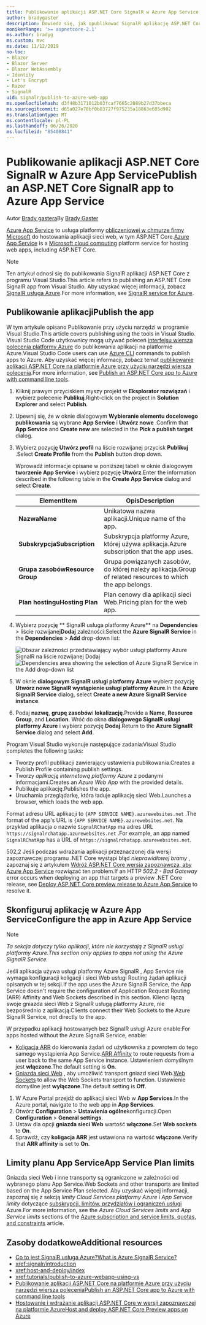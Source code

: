 ```yaml
---
title: Publikowanie aplikacji ASP.NET Core SignalR w Azure App Service
author: bradygaster
description: Dowiedz się, jak opublikować SignalR aplikację ASP.NET Core w Azure App Service.
monikerRange: '>= aspnetcore-2.1'
ms.author: bradyg
ms.custom: mvc
ms.date: 11/12/2019
no-loc:
- Blazor
- Blazor Server
- Blazor WebAssembly
- Identity
- Let's Encrypt
- Razor
- SignalR
uid: signalr/publish-to-azure-web-app
ms.openlocfilehash: d3f48b3171012b03fcaf7665c2089b27d37bbeca
ms.sourcegitcommit: d65a027e78bf0b83727f975235a18863e685d902
ms.translationtype: MT
ms.contentlocale: pl-PL
ms.lasthandoff: 06/26/2020
ms.locfileid: "85408841"
---
```

# <a name="publish-an-aspnet-core-signalr-app-to-azure-app-service"></a><span data-ttu-id="7902c-103">Publikowanie aplikacji ASP.NET Core SignalR w Azure App Service</span><span class="sxs-lookup"><span data-stu-id="7902c-103">Publish an ASP.NET Core SignalR app to Azure App Service</span></span>

<span data-ttu-id="7902c-104">Autor [Brady gastera](https://twitter.com/bradygaster)</span><span class="sxs-lookup"><span data-stu-id="7902c-104">By [Brady Gaster](https://twitter.com/bradygaster)</span></span>

<span data-ttu-id="7902c-105">[Azure App Service](/azure/app-service/app-service-web-overview) to usługa platformy [obliczeniowej w chmurze firmy Microsoft](https://azure.microsoft.com/) do hostowania aplikacji sieci web, w tym ASP.NET Core.</span><span class="sxs-lookup"><span data-stu-id="7902c-105">[Azure App Service](/azure/app-service/app-service-web-overview) is a [Microsoft cloud computing](https://azure.microsoft.com/) platform service for hosting web apps, including ASP.NET Core.</span></span>

> [!NOTE]
> <span data-ttu-id="7902c-106">Ten artykuł odnosi się do publikowania SignalR aplikacji ASP.NET Core z programu Visual Studio.</span><span class="sxs-lookup"><span data-stu-id="7902c-106">This article refers to publishing an ASP.NET Core SignalR app from Visual Studio.</span></span> <span data-ttu-id="7902c-107">Aby uzyskać więcej informacji, zobacz [ SignalR usługa Azure](https://azure.microsoft.com/services/signalr-service).</span><span class="sxs-lookup"><span data-stu-id="7902c-107">For more information, see [SignalR service for Azure](https://azure.microsoft.com/services/signalr-service).</span></span>

## <a name="publish-the-app"></a><span data-ttu-id="7902c-108">Publikowanie aplikacji</span><span class="sxs-lookup"><span data-stu-id="7902c-108">Publish the app</span></span>

<span data-ttu-id="7902c-109">W tym artykule opisano Publikowanie przy użyciu narzędzi w programie Visual Studio.</span><span class="sxs-lookup"><span data-stu-id="7902c-109">This article covers publishing using the tools in Visual Studio.</span></span> <span data-ttu-id="7902c-110">Visual Studio Code użytkownicy mogą używać poleceń [interfejsu wiersza polecenia platformy Azure](/cli/azure) do publikowania aplikacji na platformie Azure.</span><span class="sxs-lookup"><span data-stu-id="7902c-110">Visual Studio Code users can use [Azure CLI](/cli/azure) commands to publish apps to Azure.</span></span> <span data-ttu-id="7902c-111">Aby uzyskać więcej informacji, zobacz temat [publikowanie aplikacji ASP.NET Core na platformie Azure przy użyciu narzędzi wiersza polecenia](/azure/app-service/app-service-web-get-started-dotnet).</span><span class="sxs-lookup"><span data-stu-id="7902c-111">For more information, see [Publish an ASP.NET Core app to Azure with command line tools](/azure/app-service/app-service-web-get-started-dotnet).</span></span>

1. <span data-ttu-id="7902c-112">Kliknij prawym przyciskiem myszy projekt w **Eksplorator rozwiązań** i wybierz polecenie **Publikuj**.</span><span class="sxs-lookup"><span data-stu-id="7902c-112">Right-click on the project in **Solution Explorer** and select **Publish**.</span></span>

1. <span data-ttu-id="7902c-113">Upewnij się, że w oknie dialogowym **Wybieranie elementu docelowego publikowania** są wybrane **App Service** i **Utwórz nowe** .</span><span class="sxs-lookup"><span data-stu-id="7902c-113">Confirm that **App Service** and **Create new** are selected in the **Pick a publish target** dialog.</span></span>

1. <span data-ttu-id="7902c-114">Wybierz pozycję **Utwórz profil** na liście rozwijanej przycisk **Publikuj** .</span><span class="sxs-lookup"><span data-stu-id="7902c-114">Select **Create Profile** from the **Publish** button drop down.</span></span>

   <span data-ttu-id="7902c-115">Wprowadź informacje opisane w poniższej tabeli w oknie dialogowym **tworzenie App Service** i wybierz pozycję **Utwórz**.</span><span class="sxs-lookup"><span data-stu-id="7902c-115">Enter the information described in the following table in the **Create App Service** dialog and select **Create**.</span></span>

   | <span data-ttu-id="7902c-116">Element</span><span class="sxs-lookup"><span data-stu-id="7902c-116">Item</span></span>               | <span data-ttu-id="7902c-117">Opis</span><span class="sxs-lookup"><span data-stu-id="7902c-117">Description</span></span> |
   | ------------------ | ----------- |
   | <span data-ttu-id="7902c-118">**Nazwa**</span><span class="sxs-lookup"><span data-stu-id="7902c-118">**Name**</span></span>           | <span data-ttu-id="7902c-119">Unikatowa nazwa aplikacji.</span><span class="sxs-lookup"><span data-stu-id="7902c-119">Unique name of the app.</span></span> |
   | <span data-ttu-id="7902c-120">**Subskrypcja**</span><span class="sxs-lookup"><span data-stu-id="7902c-120">**Subscription**</span></span>   | <span data-ttu-id="7902c-121">Subskrypcja platformy Azure, której używa aplikacja.</span><span class="sxs-lookup"><span data-stu-id="7902c-121">Azure subscription that the app uses.</span></span> |
   | <span data-ttu-id="7902c-122">**Grupa zasobów**</span><span class="sxs-lookup"><span data-stu-id="7902c-122">**Resource Group**</span></span> | <span data-ttu-id="7902c-123">Grupa powiązanych zasobów, do której należy aplikacja.</span><span class="sxs-lookup"><span data-stu-id="7902c-123">Group of related resources to which the app belongs.</span></span> |
   | <span data-ttu-id="7902c-124">**Plan hostingu**</span><span class="sxs-lookup"><span data-stu-id="7902c-124">**Hosting Plan**</span></span>   | <span data-ttu-id="7902c-125">Plan cenowy dla aplikacji sieci Web.</span><span class="sxs-lookup"><span data-stu-id="7902c-125">Pricing plan for the web app.</span></span> |

1. <span data-ttu-id="7902c-126">Wybierz pozycję \*\* SignalR usługa platformy Azure\*\* na **Dependencies**  >  liście rozwijanej**Dodaj** zależności:</span><span class="sxs-lookup"><span data-stu-id="7902c-126">Select the **Azure SignalR Service** in the **Dependencies** > **Add** drop-down list:</span></span>

   <span data-ttu-id="7902c-127">![Obszar zależności przedstawiający wybór usługi platformy Azure SignalR na liście rozwijanej Dodaj](publish-to-azure-web-app/_static/signalr-service-dependency.png)</span><span class="sxs-lookup"><span data-stu-id="7902c-127">![Dependencies area showing the selection of Azure SignalR Service in the Add drop-down list](publish-to-azure-web-app/_static/signalr-service-dependency.png)</span></span>

1. <span data-ttu-id="7902c-128">W oknie **dialogowym SignalR usługi platformy Azure** wybierz pozycję **Utwórz nowe SignalR wystąpienie usługi platformy Azure**.</span><span class="sxs-lookup"><span data-stu-id="7902c-128">In the **Azure SignalR Service** dialog, select **Create a new Azure SignalR Service instance**.</span></span>

1. <span data-ttu-id="7902c-129">Podaj **nazwę**, **grupę zasobów**i **lokalizację**.</span><span class="sxs-lookup"><span data-stu-id="7902c-129">Provide a **Name**, **Resource Group**, and **Location**.</span></span> <span data-ttu-id="7902c-130">Wróć do okna **dialogowego SignalR usługi platformy Azure** i wybierz pozycję **Dodaj**.</span><span class="sxs-lookup"><span data-stu-id="7902c-130">Return to the **Azure SignalR Service** dialog and select **Add**.</span></span>

<span data-ttu-id="7902c-131">Program Visual Studio wykonuje następujące zadania:</span><span class="sxs-lookup"><span data-stu-id="7902c-131">Visual Studio completes the following tasks:</span></span>

* <span data-ttu-id="7902c-132">Tworzy profil publikacji zawierający ustawienia publikowania.</span><span class="sxs-lookup"><span data-stu-id="7902c-132">Creates a Publish Profile containing publish settings.</span></span>
* <span data-ttu-id="7902c-133">Tworzy *aplikację internetową platformy Azure* z podanymi informacjami.</span><span class="sxs-lookup"><span data-stu-id="7902c-133">Creates an *Azure Web App* with the provided details.</span></span>
* <span data-ttu-id="7902c-134">Publikuje aplikację.</span><span class="sxs-lookup"><span data-stu-id="7902c-134">Publishes the app.</span></span>
* <span data-ttu-id="7902c-135">Uruchamia przeglądarkę, która ładuje aplikację sieci Web.</span><span class="sxs-lookup"><span data-stu-id="7902c-135">Launches a browser, which loads the web app.</span></span>

<span data-ttu-id="7902c-136">Format adresu URL aplikacji to `{APP SERVICE NAME}.azurewebsites.net` .</span><span class="sxs-lookup"><span data-stu-id="7902c-136">The format of the app's URL is `{APP SERVICE NAME}.azurewebsites.net`.</span></span> <span data-ttu-id="7902c-137">Na przykład aplikacja o nazwie `SignalRChatApp` ma adres URL `https://signalrchatapp.azurewebsites.net` .</span><span class="sxs-lookup"><span data-stu-id="7902c-137">For example, an app named `SignalRChatApp` has a URL of `https://signalrchatapp.azurewebsites.net`.</span></span>

<span data-ttu-id="7902c-138">502,2 Jeśli podczas wdrażania aplikacji przeznaczonej dla wersji zapoznawczej programu .NET Core wystąpi błąd *nieprawidłowej bramy* , zapoznaj się z artykułem [Wdróż ASP.NET Core wersja zapoznawcza, aby Azure App Service](xref:host-and-deploy/azure-apps/index#deploy-aspnet-core-preview-release-to-azure-app-service) rozwiązać ten problem.</span><span class="sxs-lookup"><span data-stu-id="7902c-138">If an HTTP *502.2 - Bad Gateway* error occurs when deploying an app that targets a preview .NET Core release, see [Deploy ASP.NET Core preview release to Azure App Service](xref:host-and-deploy/azure-apps/index#deploy-aspnet-core-preview-release-to-azure-app-service) to resolve it.</span></span>

## <a name="configure-the-app-in-azure-app-service"></a><span data-ttu-id="7902c-139">Skonfiguruj aplikację w Azure App Service</span><span class="sxs-lookup"><span data-stu-id="7902c-139">Configure the app in Azure App Service</span></span>

> [!NOTE]
> <span data-ttu-id="7902c-140">*Ta sekcja dotyczy tylko aplikacji, które nie korzystają z SignalR usługi platformy Azure.*</span><span class="sxs-lookup"><span data-stu-id="7902c-140">*This section only applies to apps not using the Azure SignalR Service.*</span></span>
>
> <span data-ttu-id="7902c-141">Jeśli aplikacja używa usługi platformy Azure SignalR , App Service nie wymaga konfiguracji koligacji i sieci Web usługi Routing żądań aplikacji opisanych w tej sekcji.</span><span class="sxs-lookup"><span data-stu-id="7902c-141">If the app uses the Azure SignalR Service, the App Service doesn't require the configuration of Application Request Routing (ARR) Affinity and Web Sockets described in this section.</span></span> <span data-ttu-id="7902c-142">Klienci łączą swoje gniazda sieci Web z SignalR usługą platformy Azure, nie bezpośrednio z aplikacją.</span><span class="sxs-lookup"><span data-stu-id="7902c-142">Clients connect their Web Sockets to the Azure SignalR Service, not directly to the app.</span></span>

<span data-ttu-id="7902c-143">W przypadku aplikacji hostowanych bez SignalR usługi Azure enable:</span><span class="sxs-lookup"><span data-stu-id="7902c-143">For apps hosted without the Azure SignalR Service, enable:</span></span>

* <span data-ttu-id="7902c-144">[Koligacja ARR](https://azure.github.io/AppService/2016/05/16/Disable-Session-affinity-cookie-(ARR-cookie)-for-Azure-web-apps.html) do kierowania żądań od użytkownika z powrotem do tego samego wystąpienia App Service.</span><span class="sxs-lookup"><span data-stu-id="7902c-144">[ARR Affinity](https://azure.github.io/AppService/2016/05/16/Disable-Session-affinity-cookie-(ARR-cookie)-for-Azure-web-apps.html) to route requests from a user back to the same App Service instance.</span></span> <span data-ttu-id="7902c-145">Ustawieniem domyślnym jest **włączone**.</span><span class="sxs-lookup"><span data-stu-id="7902c-145">The default setting is **On**.</span></span>
* <span data-ttu-id="7902c-146">[Gniazda sieci Web](xref:fundamentals/websockets) , aby umożliwić transport gniazd sieci Web.</span><span class="sxs-lookup"><span data-stu-id="7902c-146">[Web Sockets](xref:fundamentals/websockets) to allow the Web Sockets transport to function.</span></span> <span data-ttu-id="7902c-147">Ustawienie domyślne jest **wyłączone**.</span><span class="sxs-lookup"><span data-stu-id="7902c-147">The default setting is **Off**.</span></span>

1. <span data-ttu-id="7902c-148">W Azure Portal przejdź do aplikacji sieci Web w **App Services**.</span><span class="sxs-lookup"><span data-stu-id="7902c-148">In the Azure portal, navigate to the web app in **App Services**.</span></span>
1. <span data-ttu-id="7902c-149">Otwórz **Configuration**  >  **Ustawienia ogólne**konfiguracji.</span><span class="sxs-lookup"><span data-stu-id="7902c-149">Open **Configuration** > **General settings**.</span></span>
1. <span data-ttu-id="7902c-150">Ustaw dla opcji **gniazda sieci Web** wartość **włączone**.</span><span class="sxs-lookup"><span data-stu-id="7902c-150">Set **Web sockets** to **On**.</span></span>
1. <span data-ttu-id="7902c-151">Sprawdź, czy **koligacja ARR** jest ustawiona na wartość **włączone**.</span><span class="sxs-lookup"><span data-stu-id="7902c-151">Verify that **ARR affinity** is set to **On**.</span></span>

## <a name="app-service-plan-limits"></a><span data-ttu-id="7902c-152">Limity planu App Service</span><span class="sxs-lookup"><span data-stu-id="7902c-152">App Service Plan limits</span></span>

<span data-ttu-id="7902c-153">Gniazda sieci Web i inne transporty są ograniczone w zależności od wybranego planu App Service.</span><span class="sxs-lookup"><span data-stu-id="7902c-153">Web Sockets and other transports are limited based on the App Service Plan selected.</span></span> <span data-ttu-id="7902c-154">Aby uzyskać więcej informacji, zapoznaj się z sekcją *limity Cloud Services platformy Azure* i *App Service limity* dotyczące [subskrypcji, limitów, przydziałów i ograniczeń usługi](/azure/azure-subscription-service-limits#app-service-limits) Azure.</span><span class="sxs-lookup"><span data-stu-id="7902c-154">For more information, see the *Azure Cloud Services limits* and *App Service limits* sections of the [Azure subscription and service limits, quotas, and constraints](/azure/azure-subscription-service-limits#app-service-limits) article.</span></span>

## <a name="additional-resources"></a><span data-ttu-id="7902c-155">Zasoby dodatkowe</span><span class="sxs-lookup"><span data-stu-id="7902c-155">Additional resources</span></span>

* <span data-ttu-id="7902c-156">[Co to jest SignalR usługa Azure?](/azure/azure-signalr/signalr-overview)</span><span class="sxs-lookup"><span data-stu-id="7902c-156">[What is Azure SignalR Service?](/azure/azure-signalr/signalr-overview)</span></span>
* <xref:signalr/introduction>
* <xref:host-and-deploy/index>
* <xref:tutorials/publish-to-azure-webapp-using-vs>
* [<span data-ttu-id="7902c-157">Publikowanie aplikacji ASP.NET Core na platformie Azure przy użyciu narzędzi wiersza polecenia</span><span class="sxs-lookup"><span data-stu-id="7902c-157">Publish an ASP.NET Core app to Azure with command line tools</span></span>](/azure/app-service/app-service-web-get-started-dotnet)
* [<span data-ttu-id="7902c-158">Hostowanie i wdrażanie aplikacji ASP.NET Core w wersji zapoznawczej na platformie Azure</span><span class="sxs-lookup"><span data-stu-id="7902c-158">Host and deploy ASP.NET Core Preview apps on Azure</span></span>](xref:host-and-deploy/azure-apps/index#deploy-aspnet-core-preview-release-to-azure-app-service)
